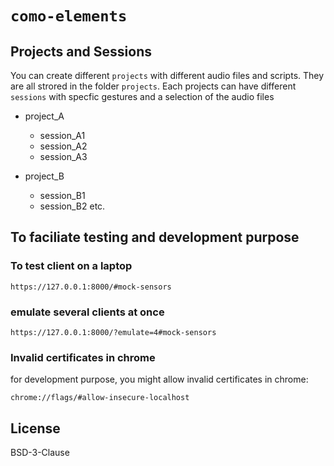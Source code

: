 # `como-elements`

## Projects and Sessions

You can create different `projects` with different audio files and scripts. They are all strored in the folder `projects`.
Each projects can have different `sessions` with specfic gestures and a selection of the audio files

- project_A
  - session_A1
  - session_A2
  - session_A3

- project_B
  - session_B1
  - session_B2
etc.



## To faciliate testing and development purpose

### To test client on a laptop

```
https://127.0.0.1:8000/#mock-sensors
```

### emulate several clients at once

```
https://127.0.0.1:8000/?emulate=4#mock-sensors
```

### Invalid certificates in chrome

for development purpose, you might allow invalid certificates in chrome:

```
chrome://flags/#allow-insecure-localhost
```

## License

BSD-3-Clause
